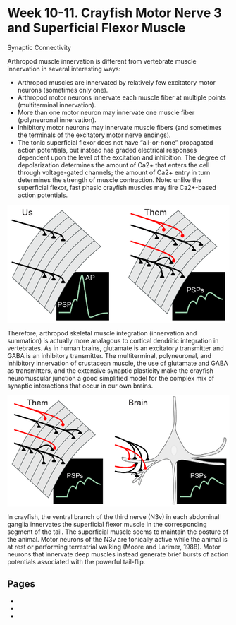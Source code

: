 # Week 10-11. Crayfish Motor Nerve 3 and Superficial Flexor Muscle

Synaptic Connectivity 

Arthropod muscle innervation is different from vertebrate muscle innervation in several interesting ways:
- Arthropod muscles are innervated by relatively few excitatory motor neurons (sometimes only one).
- Arthropod motor neurons innervate each muscle fiber at multiple points (multiterminal innervation).
- More than one motor neuron may innervate one muscle fiber (polyneuronal innervation).
- Inhibitory motor neurons may innervate muscle fibers (and sometimes the terminals of the excitatory motor nerve endings).
- The tonic superficial flexor does not have “all-or-none” propagated action potentials, but instead has graded electrical responses dependent upon the level of the excitation and inhibition. The degree of depolarization determines the amount of Ca2+ that enters the cell through voltage-gated channels; the amount of Ca2+ entry in turn determines the strength of muscle contraction. Note: unlike the superficial flexor, fast phasic crayfish muscles may fire Ca2+-based action potentials.

<img src='https://github.com/neurologic/Neurophysiology-Lab/blob/main/images/fig.A.3-Comparison_with_Skeletal_Muscle.png?raw=True' width="600" alt='arthoropod versus vertebrate muscle innervation' align="center"/>

Therefore, arthropod skeletal muscle integration (innervation and summation) is actually more analagous to cortical dendritic integration in vertebrates. As in human brains, glutamate is an excitatory transmitter and GABA is an inhibitory transmitter. The multiterminal, polyneuronal, and inhibitory innervation of crustacean muscle, the use of glutamate and GABA as transmitters, and the extensive synaptic plasticity make the crayfish neuromuscular junction a good simplified model for the complex mix of synaptic interactions that occur in our own brains.

<img src='https://github.com/neurologic/Neurophysiology-Lab/blob/main/images/fig.A.4-Comparison_with_Brain_Synapses.png?raw=True' width="600" alt='arthoropod versus vertebrate muscle innervation' align="center"/>

In crayfish, the ventral branch of the third nerve (N3v) in each abdominal ganglia innervates the superficial flexor muscle in the corresponding segment of the tail. The superficial muscle seems to maintain the posture of the animal. Motor neurons of the N3v are tonically active while the animal is at rest or performing terrestrial walking (Moore and Larimer, 1988). Motor neurons that innervate deep muscles instead generate brief bursts of action potentials associated with the powerful tail-flip. 

## Pages
- [](../crayfish-n3/Lab-Manual_superficial-flexor.md)
- [](../crayfish-n3/Data-Explorer_superficial-flexor.ipynb)
- [](../crayfish-n3/Responses_superficial-flexor.ipynb)